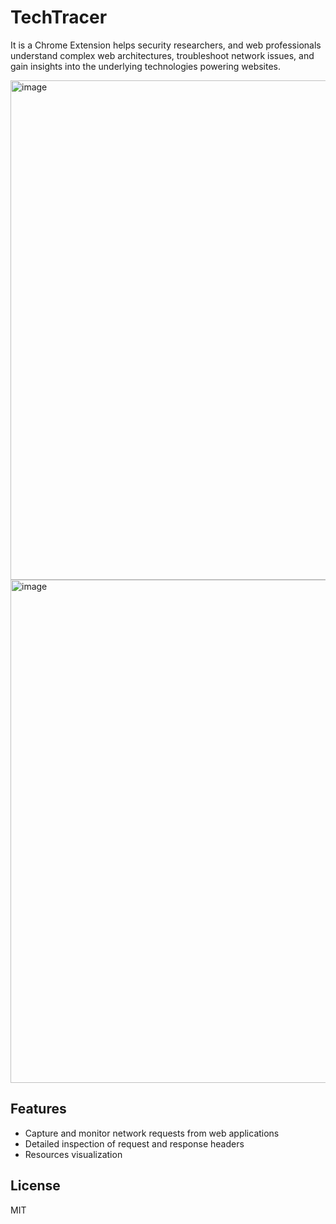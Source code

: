 # TechTracer

It is a Chrome Extension helps security researchers, and web professionals understand complex web architectures, troubleshoot network issues, and gain insights into the underlying technologies powering websites.

<img width="799" alt="image" src="https://github.com/user-attachments/assets/a47585ac-a1bb-4b1e-81fe-0e63e3b52485" />
<img width="805" alt="image" src="https://github.com/user-attachments/assets/bb9822a1-96c4-4f78-9c4d-5949990fe3b5" />


## Features

- Capture and monitor network requests from web applications
- Detailed inspection of request and response headers
- Resources visualization

## License

MIT
